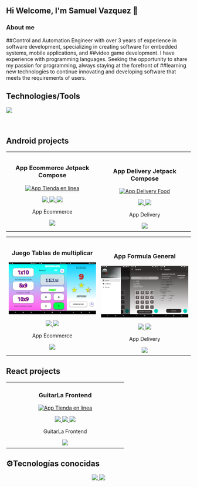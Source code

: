 ## Hi Welcome, I'm Samuel Vazquez 👋

### About me 

##Control and Automation Engineer with over 3 years of experience in software development, specializing in creating software for embedded systems, mobile applications, and ##video game development. I have experience with programming languages. Seeking the opportunity to share my passion for programming, always staying at the forefront of ##learning new technologies to continue innovating and developing software that meets the requirements of users.



<h2 >Technologies/Tools</h2>
<!--tech stack icons-->
<p align="left">
  <a href="https://skillicons.dev">
    <img src="https://skillicons.dev/icons?i=androidstudio,c,cs,cpp,java,kotlin,html,js,nodejs,mysql,sqlite,firebase,git,github,postman,vscode,nestjs,typescript,arduino,unity&perline=12" />
  </a>
</p>
<br>
<!-------------------------->
 
<h2 >Android projects</h2>
<table>
<tr>
<td width="50%">
<h3 align="center">App Ecommerce Jetpack Compose</h3>
<div align="center">
<a href="https://github.com/samuck21/EcommerceApp" target="_blank"><img src="https://github.com/samuck21/CapturesApps/blob/main/Group%203.png" width="400" alt="App Tienda en linea"></a>
<p>
<a href="https://github.com/samuck21/EcommerceApp" target="_blank">
<img src="https://img.shields.io/badge/CÓDIGO-ff9?style=for-the-badge&logo=github&logoColor=black">
</a>
<a href="https://github.com/samuck21/ecommerce-backend-main" target="_blank">
<img src="https://img.shields.io/badge/-Backend-ff9?style=for-the-badge&color=fbfc40">
</a>
  <a href="https://github.com/samuck21/CapturesApps" target="_blank">
<img src="https://img.shields.io/badge/-Capturas App-ff9?style=for-the-badge&color=fbfc40">
</a>
</p>
<p>App Ecommerce</p>
   <img src="https://skillicons.dev/icons?i=androidstudio,kotlin,nestjs,typescript,mysql&perline=12" />
</div>
                                                                                      
</td>

<td width="50%">
               <br>
<h3 align="center">App Delivery Jetpack Compose</h3>
<div align="center">                                       
<a href="https://github.com/samuck21/Delivery" target="_blank"><img src="https://www.techspot.com/images2/downloads/topdownload/2025/01/2025-01-09-ts3_thumbs-d9e.png" width="400" alt="App Delivery Food"></a>
<br>
<p>
<a href="https://github.com/samuck21/Delivery" target="_blank">
<img src="https://img.shields.io/badge/C%C3%93DIGO-80ffaa?style=for-the-badge&logo=github&logoColor=black">
</a>
<a href="https://github.com/samuck21/Delivery" target="_blank">
<img src="https://img.shields.io/badge/-Capturas App-ff9?style=for-the-badge&color=fbfc40">
</a>
</p>
</p> App Delivery</p>
    <img src="https://skillicons.dev/icons?i=androidstudio,kotlin,nestjs,typescript,mysql&perline=12" />
</div>                                                             
</table>  

<table>
<tr>
<td width="50%">
<h3 align="center">Juego Tablas de multiplicar</h3>
<div align="center">
<a href="https://github.com/samuck21/Tablas-de-multiplicar-juegoPRO-1.0.0v" target="_blank"><img src="https://github.com/samuck21/CapturesApps/blob/main/Group%201.png" width="400" alt="Juego Tablas de multiplicar"></a>
<p>
<a href="https://github.com/samuck21/Tablas-de-multiplicar-juegoPRO-1.0.0v" target="_blank">
<img src="https://img.shields.io/badge/CÓDIGO-ff9?style=for-the-badge&logo=github&logoColor=black">
</a>
<a href="https://github.com/samuck21/CapturesApps" target="_blank">
<img src="https://img.shields.io/badge/-Capturas App-green?style=for-the-badge&color=fbfc40">
</a>
</p>
<p>App Ecommerce</p>
   <img src="https://skillicons.dev/icons?i=androidstudio,java&perline=12" />
</div>
                                                                                      
</td>

<td width="50%">
               <br>
<h3 align="center">App Formula General</h3>
<div align="center">                                       
<a href="https://github.com/samuck21/Formula-General-PRO-1.0.7v-2022" target="_blank"><img src="https://github.com/samuck21/CapturesApps/blob/main/Group%202.png" width="800" alt="Formula General"></a>
<br>
<p>
<a href="https://github.com/samuck21/Formula-General-PRO-1.0.7v-2022" target="_blank">
<img src="https://img.shields.io/badge/C%C3%93DIGO-80ffaa?style=for-the-badge&logo=github&logoColor=black">
</a>
<a href="https://github.com/samuck21/CapturesApps" target="_blank">
<img src="https://img.shields.io/badge/-Capturas App-green?style=for-the-badge&color=3fFD7f">
</a>
</p>
</p> App Delivery</p>
   <img src="https://skillicons.dev/icons?i=androidstudio,java&perline=12" />
</div>                                                             
</table>  

<h2 >React projects</h2>
<table>
<tr>
<td width="50%">
<h3 align="center">GuitarLa Frontend</h3>
<div align="center">
<a href="https://github.com/samuck21/EcommerceApp" target="_blank"><img src="https://github.com/samuck21/CapturesApps/blob/main/image%201.png" width="400" alt="App Tienda en linea"></a>
<p>
<a href="https://github.com/samuck21/GuitarLa_Frontent" target="_blank">
<img src="https://img.shields.io/badge/CÓDIGO-ff9?style=for-the-badge&logo=github&logoColor=black">
</a>
<a href="https://github.com/samuck21/GuitarLa_Frontent" target="_blank">
<img src="https://img.shields.io/badge/-Backend-ff9?style=for-the-badge&color=fbfc40">
</a>
  <a href="https://github.com/samuck21/CapturesApps" target="_blank">
<img src="https://img.shields.io/badge/-Capturas App-ff9?style=for-the-badge&color=fbfc40">
</a>
</p>
<p>GuitarLa Frontend</p>
   <img src="https://skillicons.dev/icons?i=react,javascript,typescript,CSS&perline=12" />
</div>
                                                                                      
</td>
                                                
</table>  


<h2 >⚙️Tecnologías conocidas</h2>

<p align="center">
<a href="https://github.com/samuck21">
  <img height="180em" src="https://github-readme-stats-eight-theta.vercel.app/api?username=samuck21&show_icons=true&theme=algolia&include_all_commits=true&count_private=true"/>
  <img height="180em" src="https://github-readme-stats-eight-theta.vercel.app/api/top-langs/?username=samuck21&layout=compact&langs_count=8&theme=algolia"/>
</a>
</p>


<!--
**samuck21/samuck21** is a ✨ _special_ ✨ repository because its `README.md` (this file) appears on your GitHub profile.

Here are some ideas to get you started:

- 🔭 I’m currently working on ...
- 🌱 I’m currently learning ...
- 👯 I’m looking to collaborate on ...
- 🤔 I’m looking for help with ...
- 💬 Ask me about ...
- 📫 How to reach me: ...
- 😄 Pronouns: ...
- ⚡ Fun fact: ...
-->
